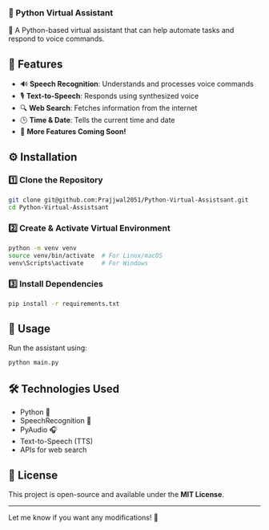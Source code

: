 ### **📌 Python Virtual Assistant**
🚀 A Python-based virtual assistant that can help automate tasks and respond to voice commands.

## **📖 Features**
- 🔊 **Speech Recognition**: Understands and processes voice commands  
- 🎙 **Text-to-Speech**: Responds using synthesized voice  
- 🔍 **Web Search**: Fetches information from the internet  
- 🕒 **Time & Date**: Tells the current time and date  
- 📌 **More Features Coming Soon!**  

## **⚙️ Installation**
### **1️⃣ Clone the Repository**
```sh
git clone git@github.com:Prajjwal2051/Python-Virtual-Assistsant.git
cd Python-Virtual-Assistsant
```

### **2️⃣ Create & Activate Virtual Environment**
```sh
python -m venv venv
source venv/bin/activate  # For Linux/macOS
venv\Scripts\activate     # For Windows
```

### **3️⃣ Install Dependencies**
```sh
pip install -r requirements.txt
```

## **🚀 Usage**
Run the assistant using:
```sh
python main.py
```

## **🛠 Technologies Used**
- Python 🐍
- SpeechRecognition 🎤
- PyAudio 🎧
- Text-to-Speech (TTS)  
- APIs for web search  

## **📜 License**
This project is open-source and available under the **MIT License**.

---

Let me know if you want any modifications! 🚀